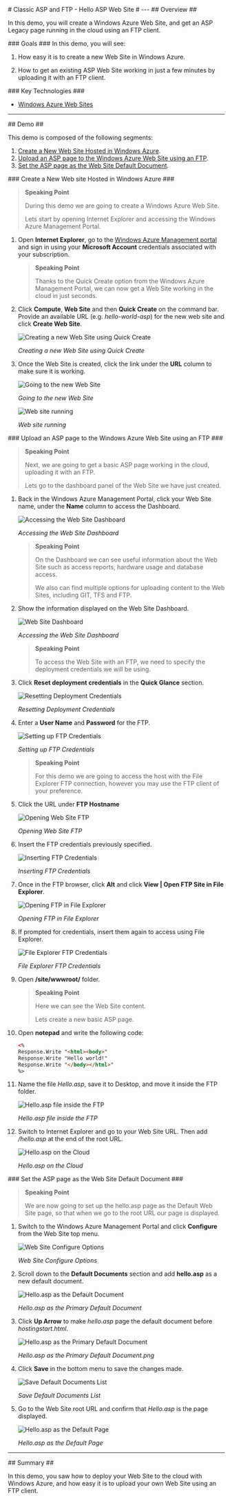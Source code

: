 ﻿<a name="HelloASP" />
# Classic ASP and FTP - Hello ASP Web Site #
---

<a name="Overview" />
## Overview ##

In this demo, you will create a Windows Azure Web Site, and get an ASP Legacy page running in the cloud using an FTP client.

<a id="goals" />
### Goals ###
In this demo, you will see:

1. How easy it is to create a new Web Site in Windows Azure.

1. How to get an existing ASP Web Site working in just a few minutes by uploading it with an FTP client.

<a name="technologies" />
### Key Technologies ###

- [Windows Azure Web Sites](https://www.windowsazure.com/en-us/home/scenarios/web-sites/)

---

<a name="Demo" />
## Demo ##

This demo is composed of the following segments:

1. [Create a New Web Site Hosted in Windows Azure](#segment1).
1. [Upload an ASP page to the Windows Azure Web Site using an FTP](#segment2).
1. [Set the ASP page as the Web Site Default Document](#segment3).

<a name="segment1" />
### Create a New Web site Hosted in Windows Azure ###

> **Speaking Point**
>
> During this demo we are going to create a Windows Azure Web Site.
>
> Lets start by opening Internet Explorer and accessing the Windows Azure Management Portal.

1. Open **Internet Explorer**, go to the [Windows Azure Management portal](https://manage.windowsazure.com) and sign in using your **Microsoft Account** credentials associated with your subscription.

	> **Speaking Point**
	>
	> Thanks to the Quick Create option from the Windows Azure Management Portal, we can now get a Web Site working in the cloud in just seconds.

1. Click **Compute**, **Web Site** and then **Quick Create** on the command bar. Provide an available URL (e.g. _hello-world-asp_) for the new web site and click **Create Web Site**.

	![Creating a new Web Site using Quick Create ](Images/creating-a-new-web-site-using-quick-create-op.png?raw=true "Creating a new Web Site using Quick Create")

	_Creating a new Web Site using Quick Create_

1. Once the Web Site is created, click the link under the **URL** column to make sure it is working.

	![Going to the new Web Site](Images/browsing-to-new-site.png?raw=true "Going to the new web site")

	_Going to the new Web Site_

	![Web site running](Images/web-site-running.png?raw=true "Web site running")

	_Web site running_

<a name="segment2" />
### Upload an ASP page to the Windows Azure Web Site using an FTP ###

> **Speaking Point**
>
> Next, we are going to get a basic ASP page working in the cloud, uploading it with an FTP.
>
> Lets go to the dashboard panel of the Web Site we have just created.

1. Back in the Windows Azure Management Portal, click your Web Site name, under the **Name** column to access the Dashboard.

	![Accessing the Web Site Dashboard](Images/accessing-the-web-site-dashboard.png?raw=true "Accessing the Web Site Dashboard")

	_Accessing the Web Site Dashboard_

	> **Speaking Point**
	>
	>  On the Dashboard we can see useful information about the Web Site such as access reports, hardware usage and database access.
	>
	> We also can find multiple options for uploading content to the Web Sites, including GIT, TFS and FTP.

1. Show the information displayed on the Web Site Dashboard.

	![Web Site Dashboard](Images/web-site-dashboard.png?raw=true "Web Site Dashboard")

	_Accessing the Web Site Dashboard_

	> **Speaking Point**
	>
	> To access the Web Site with an FTP, we need to specify the deployment credentials we will be using.

1. Click **Reset deployment credentials** in the **Quick Glance** section.

	![Resetting Deployment Credentials](Images/reset-deployment-credentials.png?raw=true "Resetting Deployment Credentials")

	_Resetting Deployment Credentials_

1. Enter a **User Name** and **Password** for the FTP.

	![Setting up FTP Credentials](Images/setting-ftp-credentials.png?raw=true "Setting up FTP Credentials")

	_Setting up FTP Credentials_

	> **Speaking Point**
	>
	> For this demo we are going to access the host with the File Explorer FTP connection, however you may use the FTP client of your preference.

1. Click the URL under **FTP Hostname** 

	![Opening Web Site FTP](Images/open-ftp-url.png?raw=true "Opening Web Site FTP")

	_Opening Web Site FTP_

1. Insert the FTP credentials previously specified.

	![Inserting FTP Credentials](Images/ftp-credentials-prompt.png?raw=true "Inserting FTP Credentials")

	_Inserting FTP Credentials_

1. Once in the FTP browser, click **Alt** and click **View | Open FTP Site in File Explorer**.

	![Opening FTP in File Explorer](Images/open-ftp-in-explorer.png?raw=true "Opening FTP in File Explorer")

	_Opening FTP in File Explorer_

1. If prompted for credentials, insert them again to access using File Explorer.

	![File Explorer FTP Credentials](Images/windows-explorer-ftp-credentials.png?raw=true "File Explorer FTP Credentials")

	_File Explorer FTP Credentials_

1. Open **/site/wwwroot/** folder.

	> **Speaking Point**
	>
	> Here we can see the Web Site content.
	>
	> Lets create a new basic ASP page.

1. Open **notepad** and write the following code:

	````HTML
	<%
	Response.Write "<html><body>"
	Response.Write "Hello world!"
	Response.Write "</body></html>"
	%>
	````

1. Name the file _Hello.asp_, save it to Desktop, and move it inside the FTP folder.

	![Hello.asp file inside the FTP](Images/helloasp-inside-ftp.png?raw=true "Hello.asp file inside the FTP")

	_Hello.asp file inside the FTP_

1. Switch to Internet Explorer and go to your Web Site URL. Then add _/hello.asp_ at the end of the root URL.

	![Hello.asp on the Cloud](Images/helloasp-on-the-cloud.png?raw=true "Hello.asp on the Cloud")

	_Hello.asp on the Cloud_

<a name="segment3" />
### Set the ASP page as the Web Site Default Document ###

> **Speaking Point**
>
>  We are now going to set up the hello.asp page as the Default Web Site page, so that when we go to the root URL our page is displayed.

1. Switch to the Windows Azure Management Portal and click **Configure** from the Web Site top menu.

	![Web Site Configure Options](Images/website-configure.png?raw=true "Web Site Configure Options")

	_Web Site Configure Options_

1. Scroll down to the **Default Documents** section and add **hello.asp** as a new default document.

	![Hello.asp as the Default Document](Images/helloasp-as-default-document.png?raw=true "Hello.asp as the Default Document")

	_Hello.asp as the Primary Default Document_

1. Click **Up Arrow** to make _hello.asp_ page the default document before _hostingstart.html_.

	![Hello.asp as the Primary Default Document](Images/helloasp-as-primary-default-document.png?raw=true "Hello.asp as the Primary Default Document")

	_Hello.asp as the Primary Default Document.png_

1. Click **Save** in the bottom menu to save the changes made.

	![Save Default Documents List](Images/save-default-documents.png?raw=true "Save Default Documents List")

	_Save Default Documents List_

1. Go to the Web Site root URL and confirm that _Hello.asp_ is the page displayed.

	![Hello.asp as the Default Page](Images/helloasp-default-page.png?raw=true "Hello.asp as the Default Page")

	_Hello.asp as the Default Page_

---

<a name="summary" />
## Summary ##

In this demo, you saw how to deploy your Web Site to the cloud with Windows Azure, and how easy it is to upload your own Web Site using an FTP client.
